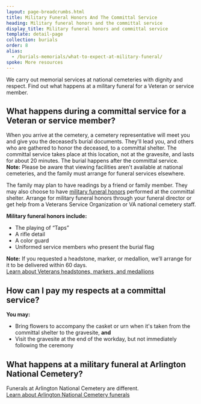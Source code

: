 ```yaml
---
layout: page-breadcrumbs.html
title: Military Funeral Honors And The Committal Service
heading: Military funeral honors and the committal service
display_title: Military funeral honors and committal service
template: detail-page
collection: burials
order: 8
alias:
  - /burials-memorials/what-to-expect-at-military-funeral/
spoke: More resources
---
```


<div class="va-introtext">

We carry out memorial services at national cemeteries with dignity and respect. Find out what happens at a military funeral for a Veteran or service member.

</div>

## What happens during a committal service for a Veteran or service member?

When you arrive at the cemetery, a cemetery representative will meet you and give you the deceased’s burial documents. They'll lead you, and others who are gathered to honor the deceased, to a committal shelter. The committal service takes place at this location, not at the gravesite, and lasts for about 20 minutes. The burial happens after the committal service.<br>
**Note:** Please be aware that viewing facilities aren't available at national cemeteries, and the family must arrange for funeral services elsewhere. 

The family may plan to have readings by a friend or family member. They may also choose to have [military funeral honors](https://www.cem.va.gov/CEM/military_funeral_honors.asp) performed at the committal shelter. Arrange for military funeral honors through your funeral director or get help from a Veterans Service Organization or VA national cemetery staff.

**Military funeral honors include:**
- The playing of “Taps”
- A rifle detail
- A color guard
- Uniformed service members who present the burial flag

**Note:** If you requested a headstone, marker, or medallion, we’ll arrange for it to be delivered within 60 days. <br>
[Learn about Veterans headstones, markers, and medallions](/burials-memorials/memorial-items/headstones-markers-medallions/)

## How can I pay my respects at a committal service?

**You may:** 
- Bring flowers to accompany the casket or urn when it's taken from the committal shelter to the gravesite, **and**
- Visit the gravesite at the end of the workday, but not immediately following the ceremony

## What happens at a military funeral at Arlington National Cemetery?

Funerals at Arlington National Cemetery are different. <br>
[Learn about Arlington National Cemetery funerals](http://www.arlingtoncemetery.mil/Funerals/About-Funerals)

